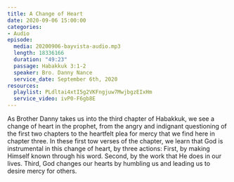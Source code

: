 ```yaml
---
title: A Change of Heart
date: 2020-09-06 15:00:00
categories:
- Audio
episode:
  media: 20200906-bayvista-audio.mp3
  length: 18336166
  duration: "49:23"
  passage: Habakkuk 3:1-2
  speaker: Bro. Danny Nance
  service_date: September 6th, 2020
resources:
  playlist: PLdltai4xtI5g2VKFngjuw7MwjbgzEIxHm
  service_video: ivP0-F6gb8E
---
```

As Brother Danny takes us into the third chapter of Habakkuk, we see a change of heart in the prophet, from the angry and indignant questioning of the first two chapters to the heartfelt plea for mercy that we find here in chapter three.  In these first tow verses of the chapter, we learn that God is instrumental in this change of heart, by three actions: First, by making Himself known through his word.  Second, by the work that He does in our lives.  Third, God changes our hearts by humbling us and leading us to desire mercy for others.